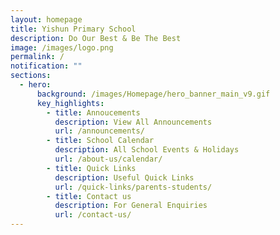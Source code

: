 ```yaml
---
layout: homepage
title: Yishun Primary School
description: Do Our Best & Be The Best
image: /images/logo.png
permalink: /
notification: ""
sections:
  - hero:
      background: /images/Homepage/hero_banner_main_v9.gif
      key_highlights:
        - title: Annoucements
          description: View All Announcements
          url: /announcements/
        - title: School Calendar
          description: All School Events & Holidays
          url: /about-us/calendar/
        - title: Quick Links
          description: Useful Quick Links
          url: /quick-links/parents-students/
        - title: Contact us
          description: For General Enquiries
          url: /contact-us/
---
```

